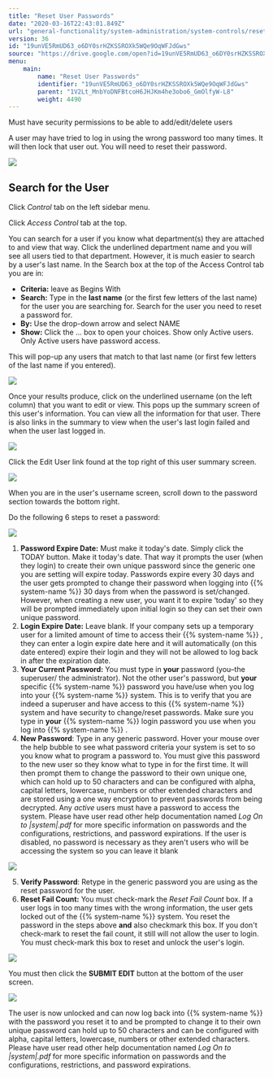 ```yaml
---
title: "Reset User Passwords"
date: "2020-03-16T22:43:01.849Z"
url: "general-functionality/system-administration/system-controls/reset-user-passwords.html"
version: 36
id: "19unVE5RmUD63_o6DY0srHZKSSROXk5WQe9OqWFJdGws"
source: "https://drive.google.com/open?id=19unVE5RmUD63_o6DY0srHZKSSROXk5WQe9OqWFJdGws"
menu:
    main:
        name: "Reset User Passwords"
        identifier: "19unVE5RmUD63_o6DY0srHZKSSROXk5WQe9OqWFJdGws"
        parent: "1V2Lt_MnbYoDNFBtcoH6JHJKm4he3obo6_GmOlfyW-L8"
        weight: 4490
---
```

Must have security permissions to be able to add/edit/delete users

A user may have tried to log in using the wrong password too many times. It will then lock that user out. You will need to reset their password.

![](reset-user-passwords.images/image1.png)

## Search for the User

Click *Control* tab on the left sidebar menu.

Click *Access Control* tab at the top.

You can search for a user if you know what department(s) they are attached to and view that way. Click the underlined department name and you will see all users tied to that department. However, it is much easier to search by a user's last name. In the Search box at the top of the Access Control tab you are in:

* <strong>Criteria:</strong> leave as Begins With
* <strong>Search:</strong> Type in the <strong>last name</strong> (or the first few letters of the last name) for the user you are searching for. Search for the user you need to reset a password for.
* <strong>By:</strong> Use the drop-down arrow and select NAME
* <strong>Show:</strong> Click the … box to open your choices. Show only Active users. Only Active users have password access.

This will pop-up any users that match to that last name (or first few letters of the last name if you entered).

![](reset-user-passwords.images/image2.png)

Once your results produce, click on the underlined username (on the left column) that you want to edit or view. This pops up the summary screen of this user's information. You can view all the information for that user. There is also links in the summary to view when the user's last login failed and when the user last logged in.

![](reset-user-passwords.images/image3.png)

Click the Edit User link found at the top right of this user summary screen.

![](reset-user-passwords.images/image4.png)

When you are in the user's username screen, scroll down to the password section towards the bottom right.

Do the following 6 steps to reset a password:

![](reset-user-passwords.images/image5.png)

1. <strong>Password Expire Date:</strong> Must make it today's date. Simply click the TODAY button. Make it today's date. That way it prompts the user (when they login) to create their own unique password since the generic one you are setting will expire today. Passwords expire every 30 days and the user gets prompted to change their password when logging into {{% system-name %}} 30 days from when the password is set/changed. However, when creating a new user, you want it to expire ‘today' so they will be prompted immediately upon initial login so they can set their own unique password.
2. <strong>Login Expire Date:</strong> Leave blank. If your company sets up a temporary user for a limited amount of time to access their {{% system-name %}} , they can enter a login expire date here and it will automatically (on this date entered) expire their login and they will not be allowed to log back in after the expiration date.
3. <strong>Your Current Password:</strong> You must type in <strong>your</strong> password (you–the superuser/ the administrator). Not the other user's password, but <strong>your</strong> specific {{% system-name %}} password you have/use when you log into your {{% system-name %}} system. This is to verify that you are indeed a superuser and have access to this {{% system-name %}} system and have security to change/reset passwords. Make sure you type in <strong>your</strong> {{% system-name %}} login password you use when you log into {{% system-name %}} .
4. <strong>New Password</strong>: Type in any generic password. Hover your mouse over the help bubble to see what password criteria your system is set to so you know what to program a password to. You must give this password to the new user so they know what to type in for the first time. It will then prompt them to change the password to their own unique one, which can hold up to 50 characters and can be configured with alpha, capital letters, lowercase, numbers or other extended characters and are stored using a one way encryption to prevent passwords from being decrypted. Any <em>active</em> users must have a password to access the system. Please have user read other help documentation named <em>Log On to |system|.pdf</em> for more specific information on passwords and the configurations, restrictions, and password expirations. If the user is disabled, no password is necessary as they aren't users who will be accessing the system so you can leave it blank



![](reset-user-passwords.images/image6.png)



5. <strong>Verify Password</strong>: Retype in the generic password you are using as the reset password for the user.
6. <strong>Reset Fail Count:</strong> You must check-mark the <em>Reset Fail Count</em> box. If a user logs in too many times with the wrong information, the user gets locked out of the {{% system-name %}} system. You reset the password in the steps above <strong>and</strong> also checkmark this box. If you don't check-mark to reset the fail count, it still will not allow the user to login. You must check-mark this box to reset and unlock the user's login.

![](https://lh4.googleusercontent.com/1-_JAcxrL-h2CHQ59CJyF_RqiD8nKAKstaoITrmCf8_zaGCMTLU-9gOTuPuDIMXDvm_d9XDqHeZHvlL226w3ys4S6z1QWmMMCexvldZ88sIkJRi8fBNDfLVJhWgxKAhM667rb6saHVU381Cr3g)

You must then click the **SUBMIT EDIT** button at the bottom of the user screen.

![](https://lh4.googleusercontent.com/A0hxL61WGFXyNi2nMIQhIZqcF5kM7Ywdti8mdKfUhlh5BIpJfU3ve6H18tXzrWPMcLiy1DSN1L_5iq7GtDBivgLOLDEQdPRAjsJ-Ypo14_UFoSji3Usn7368aMMa4-taYpdVs7uVUUGIR3OqoA)

The user is now unlocked and can now log back into {{% system-name %}} with the password you reset it to and be prompted to change it to their own unique password can hold up to 50 characters and can be configured with alpha, capital letters, lowercase, numbers or other extended characters. Please have user read other help documentation named *Log On to |system|.pdf* for more specific information on passwords and the configurations, restrictions, and password expirations.

